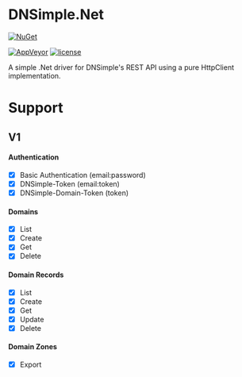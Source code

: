 # DNSimple.Net

[![NuGet](https://img.shields.io/nuget/v/DNSimple.Net.V1.svg?style=flat-square&maxAge=2592000)](https://www.nuget.org/packages/DNSimple.Net.V1/)

[![AppVeyor](https://img.shields.io/appveyor/ci/Silvenga/dnsimple-net.svg?style=flat-square&maxAge=2592000)](https://ci.appveyor.com/project/Silvenga/dnsimple-net)
[![license](https://img.shields.io/github/license/Silvenga/DNSimple.Net.svg?style=flat-square&maxAge=2592000)](https://github.com/Silvenga/DNSimple.Net/blob/master/LICENSE)

A simple .Net driver for DNSimple's REST API using a pure HttpClient implementation. 

# Support

## V1

#### Authentication
- [X] Basic Authentication (email:password)
- [X] DNSimple-Token (email:token)
- [X] DNSimple-Domain-Token (token)

#### Domains
- [X] List
- [X] Create
- [X] Get
- [X] Delete

#### Domain Records
- [X] List
- [X] Create
- [X] Get
- [X] Update
- [X] Delete

#### Domain Zones
- [X] Export